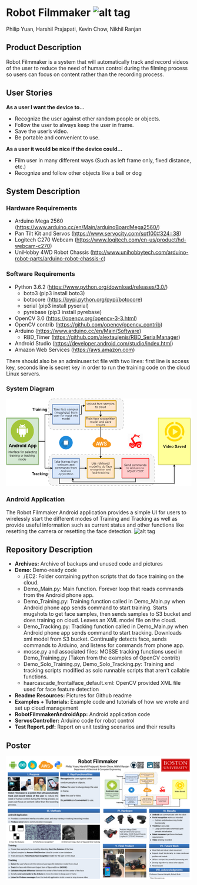 # Robot Filmmaker ![alt tag](https://github.com/CaptainGinyu/RobotFilmmaker/blob/master/Readme%20Resources/icon1.png)
Philip Yuan, Harshil Prajapati, Kevin Chow, Nikhil Ranjan

## Product Description
Robot Filmmaker is a system that will automatically track and record videos of the user to reduce the need of human control during the filming process so users can focus on content rather than the recording process.

## User Stories
**As a user I want the device to…**
  - Recognize the user against other random people or objects.
  - Follow the user to always keep the user in frame.
  - Save the user’s video.
  - Be portable and convenient to use.
  
**As a user it would be nice if the device could...**
  - Film user in many different ways (Such as left frame only, fixed distance, etc.)
  - Recognize and follow other objects like a ball or dog

## System Description
### Hardware Requirements
  - Arduino Mega 2560 (https://www.arduino.cc/en/Main/arduinoBoardMega2560/)
  - Pan Tilt Kit and Servos (https://www.servocity.com/spt100#324=38)
  - Logitech C270 Webcam (https://www.logitech.com/en-us/product/hd-webcam-c270)
  - UniHobby 4WD Robot Chassis (http://www.unihobbytech.com/arduino-robot-parts/arduino-robot-chassis-c)

### Software Requirements
  - Python 3.6.2 (https://www.python.org/download/releases/3.0/)
    - boto3 (pip3 install boto3)
    - botocore (https://pypi.python.org/pypi/botocore)
    - serial (pip3 install pyserial)
    - pyrebase (pip3 install pyrebase)
  - OpenCV 3.0 (https://opencv.org/opencv-3-3.html)
  - OpenCV contrib (https://github.com/opencv/opencv_contrib)
  - Arduino (https://www.arduino.cc/en/Main/Software)
    - RBD_Timer (https://github.com/alextaujenis/RBD_SerialManager)
  - Android Studio (https://developer.android.com/studio/index.html)
  - Amazon Web Services (https://aws.amazon.com)
  
  There should also be an adminuser.txt file with two lines: first line is access key, seconds line is secret key in order to run the training code on the cloud Linux servers.
  
### System Diagram
![alt tag](https://github.com/CaptainGinyu/RobotFilmmaker/blob/master/Readme%20Resources/System_Diagram.png)

### Android Application
 The Robot Filmmaker Android application provides a simple UI for users to wirelessly start the different modes of Training and Tracking as well as provide useful information such as current status and other functions like resetting the camera or resetting the face detection.
 ![alt tag](https://github.com/CaptainGinyu/RobotFilmmaker/blob/master/Readme%20Resources/App1.png)
 
## Repository Description
  - **Archives:** Archive of backups and unused code and pictures
  - **Demo:** Demo-ready code
    - /EC2: Folder containing python scripts that do face training on the cloud.
    - Demo_Main.py: Main function.  Forever loop that reads commands from the Android phone app.
    - Demo_Training.py: Training function called in Demo_Main.py when Android phone app sends command to start training.  Starts  mugshots to get face samples, then sends samples to S3 bucket and does training on cloud.  Leaves an XML model file on the cloud.
    - Demo_Tracking.py: Tracking function called in Demo_Main.py when Android phone app sends command to start tracking. Downloads xml model from S3 bucket.  Continually detects face, sends commands to Arduino, and listens for commands from phone app.
    - mosse.py and associated files: MOSSE tracking functions used in Demo_Training.py (Taken from the examples of OpenCV   contrib)
    - Demo_Solo_Training.py, Demo_Solo_Tracking.py: Training and tracking scripts modified as solo runnable scripts that aren't callable functions.
    - haarcascade_frontalface_default.xml: OpenCV provided XML file used for face feature detection    
  - **Readme Resources:** Pictures for Github readme
  - **Examples + Tutorials:** Example code and tutorials of how we wrote and set up cloud management
  - **RobotFilmmakerAndroidApp:** Android application code
  - **ServosController:** Arduino code for robot control
  - **Test Report.pdf:** Report on unit testing scenarios and their results
  
 ## Poster
 ![alt tag](https://github.com/CaptainGinyu/RobotFilmmaker/blob/master/Readme%20Resources/Poster.png)
 

